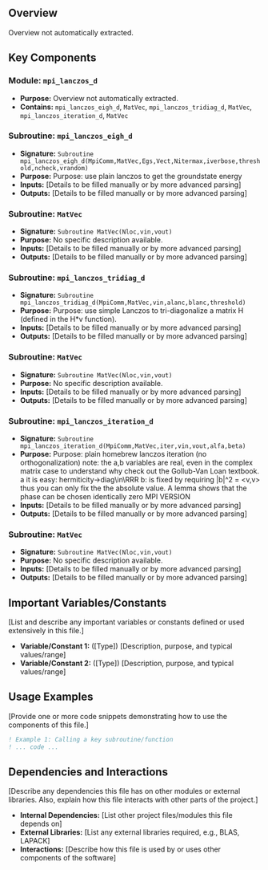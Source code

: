 ## Overview

Overview not automatically extracted.

## Key Components

### Module: `mpi_lanczos_d`
- **Purpose:** Overview not automatically extracted.
- **Contains:** `mpi_lanczos_eigh_d`, `MatVec`, `mpi_lanczos_tridiag_d`, `MatVec`, `mpi_lanczos_iteration_d`, `MatVec`

### Subroutine: `mpi_lanczos_eigh_d`
- **Signature:** `Subroutine mpi_lanczos_eigh_d(MpiComm,MatVec,Egs,Vect,Nitermax,iverbose,threshold,ncheck,vrandom)`
- **Purpose:** Purpose: use plain lanczos to get the groundstate energy
- **Inputs:** [Details to be filled manually or by more advanced parsing]
- **Outputs:** [Details to be filled manually or by more advanced parsing]

### Subroutine: `MatVec`
- **Signature:** `Subroutine MatVec(Nloc,vin,vout)`
- **Purpose:** No specific description available.
- **Inputs:** [Details to be filled manually or by more advanced parsing]
- **Outputs:** [Details to be filled manually or by more advanced parsing]

### Subroutine: `mpi_lanczos_tridiag_d`
- **Signature:** `Subroutine mpi_lanczos_tridiag_d(MpiComm,MatVec,vin,alanc,blanc,threshold)`
- **Purpose:** Purpose: use simple Lanczos to tri-diagonalize a matrix H (defined
  in the H*v function).
- **Inputs:** [Details to be filled manually or by more advanced parsing]
- **Outputs:** [Details to be filled manually or by more advanced parsing]

### Subroutine: `MatVec`
- **Signature:** `Subroutine MatVec(Nloc,vin,vout)`
- **Purpose:** No specific description available.
- **Inputs:** [Details to be filled manually or by more advanced parsing]
- **Outputs:** [Details to be filled manually or by more advanced parsing]

### Subroutine: `mpi_lanczos_iteration_d`
- **Signature:** `Subroutine mpi_lanczos_iteration_d(MpiComm,MatVec,iter,vin,vout,alfa,beta)`
- **Purpose:** Purpose: plain homebrew lanczos iteration (no orthogonalization)
  note: the a,b variables are real, even in the complex matrix case
  to understand why check out the Gollub-Van Loan textbook.
  a it is easy: hermiticity->diag\\in\\RRR
  b: is fixed by requiring |b|^2 = <v,v> thus you can only fix the
  the absolute value. A lemma shows that the phase can be chosen
  identically zero
  MPI VERSION
- **Inputs:** [Details to be filled manually or by more advanced parsing]
- **Outputs:** [Details to be filled manually or by more advanced parsing]

### Subroutine: `MatVec`
- **Signature:** `Subroutine MatVec(Nloc,vin,vout)`
- **Purpose:** No specific description available.
- **Inputs:** [Details to be filled manually or by more advanced parsing]
- **Outputs:** [Details to be filled manually or by more advanced parsing]

## Important Variables/Constants

[List and describe any important variables or constants defined or used extensively in this file.]

- **Variable/Constant 1:** ([Type]) [Description, purpose, and typical values/range]
- **Variable/Constant 2:** ([Type]) [Description, purpose, and typical values/range]

## Usage Examples

[Provide one or more code snippets demonstrating how to use the components of this file.]

```fortran
! Example 1: Calling a key subroutine/function
! ... code ...
```

## Dependencies and Interactions

[Describe any dependencies this file has on other modules or external libraries. Also, explain how this file interacts with other parts of the project.]

- **Internal Dependencies:** [List other project files/modules this file depends on]
- **External Libraries:** [List any external libraries required, e.g., BLAS, LAPACK]
- **Interactions:** [Describe how this file is used by or uses other components of the software]
